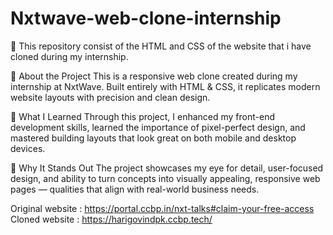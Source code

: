 # Nxtwave-web-clone-internship
🚀 This repository consist of the HTML and CSS of the website that i have cloned during my internship.

🚀 About the Project
This is a responsive web clone created during my internship at NxtWave. Built entirely with HTML & CSS, it replicates modern website layouts with precision and clean design.

🎯 What I Learned
Through this project, I enhanced my front-end development skills, learned the importance of pixel-perfect design, and mastered building layouts that look great on both mobile and desktop devices.

🌟 Why It Stands Out
The project showcases my eye for detail, user-focused design, and ability to turn concepts into visually appealing, responsive web pages — qualities that align with real-world business needs.

Original website : https://portal.ccbp.in/nxt-talks#claim-your-free-access
Cloned website : https://harigovindpk.ccbp.tech/
